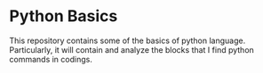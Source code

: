 # Python Basics

This repository contains some of the basics of python language. Particularly, it will contain and analyze the blocks that I find python commands in codings. 
